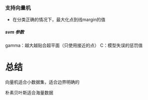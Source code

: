 ### 支持向量机

- 在分类正确的情况下，最大化点到线margin的值

##### svm 参数

   gamma：越大越贴合超平面（只使用接近的点）
   C：模型失误的惩罚值
   
# 总结
向量机适合小数据集，适合边界明确的

朴素贝叶斯适合海量数据